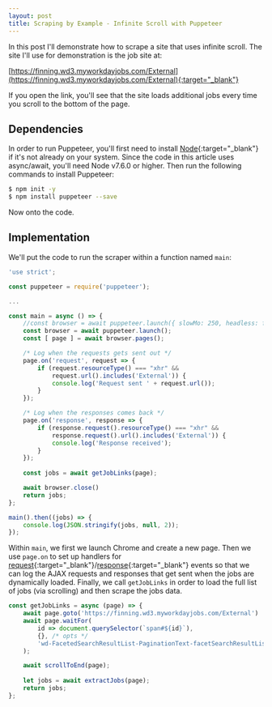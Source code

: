 ```yaml
---
layout: post
title: Scraping by Example - Infinite Scroll with Puppeteer
---
```


In this post I'll demonstrate how to scrape a site that uses infinite scroll. The site I'll use
for demonstration is the job site at:

[https://finning.wd3.myworkdayjobs.com/External](https://finning.wd3.myworkdayjobs.com/External){:target="_blank"}

If you open the link, you'll see that the site loads additional jobs every time you scroll to the bottom
of the page.

## Dependencies

In order to run Puppeteer, you'll first need to install [Node](https://nodejs.org/en/){:target="_blank"} if it's not already on your system.
Since the code in this article uses async/await, you'll need Node v7.6.0 or higher. Then run the following commands to install Puppeteer:


```bash
$ npm init -y
$ npm install puppeteer --save
```
Now onto the code.

## Implementation

We'll put the code to run the scraper within a function named `main`:

```javascript
'use strict';

const puppeteer = require('puppeteer');

...

const main = async () => {
    //const browser = await puppeteer.launch({ slowMo: 250, headless: false, devtools: true });
    const browser = await puppeteer.launch();    
    const [ page ] = await browser.pages();

    /* Log when the requests gets sent out */
    page.on('request', request => {
        if (request.resourceType() === "xhr" &&
            request.url().includes('External')) { 
            console.log('Request sent ' + request.url());
        }
    });

    /* Log when the responses comes back */
    page.on('response', response => {
        if (response.request().resourceType() === "xhr" &&
            response.request().url().includes('External')) {
            console.log('Response received');
        }
    });
    
    const jobs = await getJobLinks(page);

    await browser.close()
    return jobs;
};

main().then((jobs) => {
    console.log(JSON.stringify(jobs, null, 2));
});
```

Within `main`, we first we launch Chrome and create a new page. Then we use `page.on`
to set up handlers for [request](https://github.com/GoogleChrome/puppeteer/blob/master/docs/api.md#class-request){:target="_blank"}/[response](https://github.com/GoogleChrome/puppeteer/blob/master/docs/api.md#class-response){:target="_blank"} events so that we can log the AJAX requests and
responses that get sent when the jobs are dynamically loaded. Finally, we call
`getJobLinks` in order to load the full list of jobs (via scrolling) and then scrape
the jobs data.

```javascript
const getJobLinks = async (page) => {
    await page.goto('https://finning.wd3.myworkdayjobs.com/External')
    await page.waitFor(
        id => document.querySelector(`span#${id}`),
        {}, /* opts */
        'wd-FacetedSearchResultList-PaginationText-facetSearchResultList\\.newFacetSearch\\.Report_Entry'
    );

    await scrollToEnd(page);
    
    let jobs = await extractJobs(page);
    return jobs;
};
```

```javascript

```

